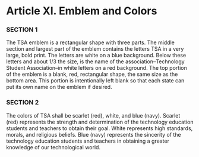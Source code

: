 # Article XI. Emblem and Colors

### SECTION 1

The TSA emblem is a rectangular shape with three parts. The middle section and largest part of the emblem contains the letters TSA in a very large, bold print. The letters are white on a blue background. Below these letters and about 1/3 the size, is the name of the association–Technology Student Association–in white letters on a red background. The top portion of the emblem is a blank, red, rectangular shape, the same size as the bottom area. This portion is intentionally left blank so that each state can put its own name on the emblem if desired.

### SECTION 2

The colors of TSA shall be scarlet \(red\), white, and blue \(navy\). Scarlet \(red\) represents the strength and determination of the technology education students and teachers to obtain their goal. White represents high standards, morals, and religious beliefs. Blue \(navy\) represents the sincerity of the technology education students and teachers in obtaining a greater knowledge of our technological world.

